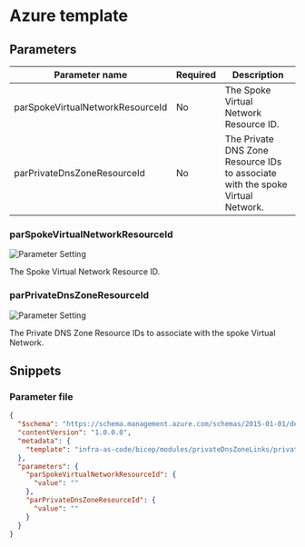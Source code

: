 # Azure template

## Parameters

| Parameter name                   | Required | Description                                                                    |
| -------------------------------- | -------- | ------------------------------------------------------------------------------ |
| parSpokeVirtualNetworkResourceId | No       | The Spoke Virtual Network Resource ID.                                         |
| parPrivateDnsZoneResourceId      | No       | The Private DNS Zone Resource IDs to associate with the spoke Virtual Network. |

### parSpokeVirtualNetworkResourceId

![Parameter Setting](https://img.shields.io/badge/parameter-optional-green?style=flat-square)

The Spoke Virtual Network Resource ID.

### parPrivateDnsZoneResourceId

![Parameter Setting](https://img.shields.io/badge/parameter-optional-green?style=flat-square)

The Private DNS Zone Resource IDs to associate with the spoke Virtual Network.

## Snippets

### Parameter file

```json
{
  "$schema": "https://schema.management.azure.com/schemas/2015-01-01/deploymentParameters.json#",
  "contentVersion": "1.0.0.0",
  "metadata": {
    "template": "infra-as-code/bicep/modules/privateDnsZoneLinks/privateDnsZoneLinks.json"
  },
  "parameters": {
    "parSpokeVirtualNetworkResourceId": {
      "value": ""
    },
    "parPrivateDnsZoneResourceId": {
      "value": ""
    }
  }
}
```
